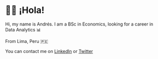 # 👋🏼 ¡Hola!

Hi, my name is Andrés. I am a BSc in Economics, looking for a career in Data Analytics 📊

From Lima, Peru 🇵🇪

You can contact me on [LinkedIn](https://www.linkedin.com/in/aerojasm/) or [Twitter](https://twitter.com/ae_rojasm)

<!---
andres99rojas/andres99rojas is a ✨ special ✨ repository because its `README.md` (this file) appears on your GitHub profile.
You can click the Preview link to take a look at your changes.
--->
